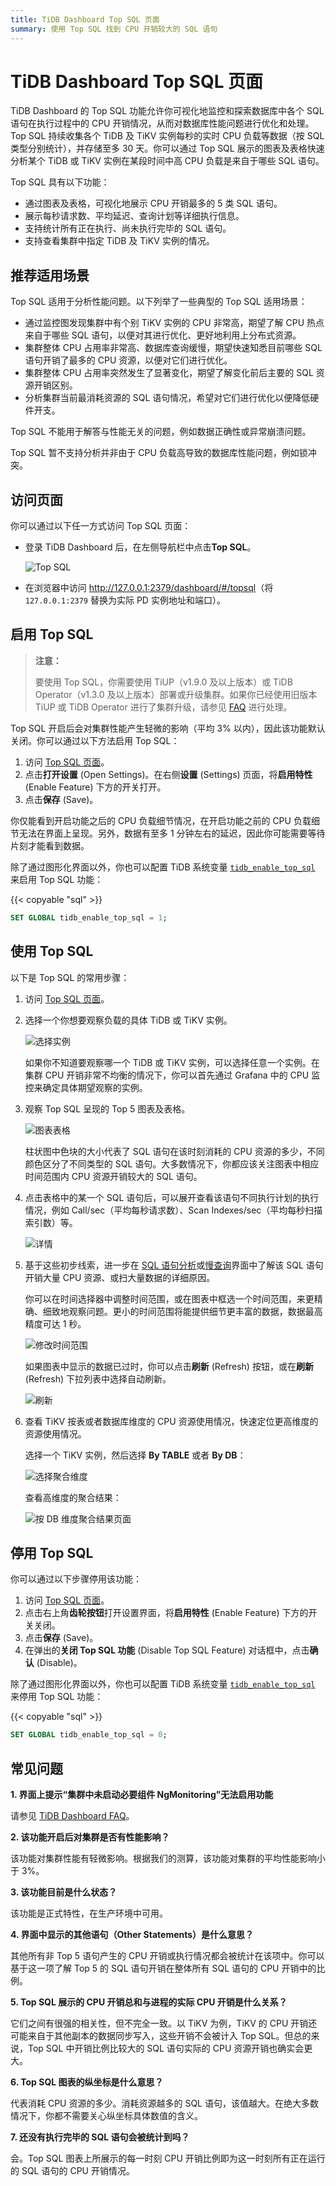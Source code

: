 ```yaml
---
title: TiDB Dashboard Top SQL 页面
summary: 使用 Top SQL 找到 CPU 开销较大的 SQL 语句
---
```


# TiDB Dashboard Top SQL 页面

TiDB Dashboard 的 Top SQL 功能允许你可视化地监控和探索数据库中各个 SQL 语句在执行过程中的 CPU 开销情况，从而对数据库性能问题进行优化和处理。Top SQL 持续收集各个 TiDB 及 TiKV 实例每秒的实时 CPU 负载等数据（按 SQL 类型分别统计），并存储至多 30 天。你可以通过 Top SQL 展示的图表及表格快速分析某个 TiDB 或 TiKV 实例在某段时间中高 CPU 负载是来自于哪些 SQL 语句。

Top SQL 具有以下功能：

* 通过图表及表格，可视化地展示 CPU 开销最多的 5 类 SQL 语句。
* 展示每秒请求数、平均延迟、查询计划等详细执行信息。
* 支持统计所有正在执行、尚未执行完毕的 SQL 语句。
* 支持查看集群中指定 TiDB 及 TiKV 实例的情况。

## 推荐适用场景

Top SQL 适用于分析性能问题。以下列举了一些典型的 Top SQL 适用场景：

* 通过监控图发现集群中有个别 TiKV 实例的 CPU 非常高，期望了解 CPU 热点来自于哪些 SQL 语句，以便对其进行优化、更好地利用上分布式资源。
* 集群整体 CPU 占用率非常高、数据库查询缓慢，期望快速知悉目前哪些 SQL 语句开销了最多的 CPU 资源，以便对它们进行优化。
* 集群整体 CPU 占用率突然发生了显著变化，期望了解变化前后主要的 SQL 资源开销区别。
* 分析集群当前最消耗资源的 SQL 语句情况，希望对它们进行优化以便降低硬件开支。

Top SQL 不能用于解答与性能无关的问题，例如数据正确性或异常崩溃问题。

Top SQL 暂不支持分析并非由于 CPU 负载高导致的数据库性能问题，例如锁冲突。

## 访问页面

你可以通过以下任一方式访问 Top SQL 页面：

- 登录 TiDB Dashboard 后，在左侧导航栏中点击**Top SQL**。

  ![Top SQL](/media/dashboard/top-sql-access.png)

- 在浏览器中访问 <http://127.0.0.1:2379/dashboard/#/topsql>（将 `127.0.0.1:2379` 替换为实际 PD 实例地址和端口）。

## 启用 Top SQL

> **注意：**
>
> 要使用 Top SQL，你需要使用 TiUP（v1.9.0 及以上版本）或 TiDB Operator（v1.3.0 及以上版本）部署或升级集群。如果你已经使用旧版本 TiUP 或 TiDB Operator 进行了集群升级，请参见 [FAQ](/dashboard/dashboard-faq.md#界面提示-集群中未启动必要组件-ngmonitoring) 进行处理。

Top SQL 开启后会对集群性能产生轻微的影响（平均 3% 以内），因此该功能默认关闭。你可以通过以下方法启用 Top SQL：

1. 访问 [Top SQL 页面](#访问页面)。
2. 点击**打开设置** (Open Settings)。在右侧**设置** (Settings) 页面，将**启用特性** (Enable Feature) 下方的开关打开。
3. 点击**保存** (Save)。

你仅能看到开启功能之后的 CPU 负载细节情况，在开启功能之前的 CPU 负载细节无法在界面上呈现。另外，数据有至多 1 分钟左右的延迟，因此你可能需要等待片刻才能看到数据。

除了通过图形化界面以外，你也可以配置 TiDB 系统变量 [`tidb_enable_top_sql`](/system-variables.md#tidb_enable_top_sql-从-v540-版本开始引入) 来启用 Top SQL 功能：

{{< copyable "sql" >}}

```sql
SET GLOBAL tidb_enable_top_sql = 1;
```

## 使用 Top SQL

以下是 Top SQL 的常用步骤：

1. 访问 [Top SQL 页面](#访问页面)。

2. 选择一个你想要观察负载的具体 TiDB 或 TiKV 实例。

    ![选择实例](/media/dashboard/top-sql-usage-select-instance.png)

    如果你不知道要观察哪一个 TiDB 或 TiKV 实例，可以选择任意一个实例。在集群 CPU 开销非常不均衡的情况下，你可以首先通过 Grafana 中的 CPU 监控来确定具体期望观察的实例。

3. 观察 Top SQL 呈现的 Top 5 图表及表格。

    ![图表表格](/media/dashboard/top-sql-usage-chart.png)

    柱状图中色块的大小代表了 SQL 语句在该时刻消耗的 CPU 资源的多少，不同颜色区分了不同类型的 SQL 语句。大多数情况下，你都应该关注图表中相应时间范围内 CPU 资源开销较大的 SQL 语句。

4. 点击表格中的某一个 SQL 语句后，可以展开查看该语句不同执行计划的执行情况，例如 Call/sec（平均每秒请求数）、Scan Indexes/sec（平均每秒扫描索引数）等。

    ![详情](/media/dashboard/top-sql-details.png)

5. 基于这些初步线索，进一步在 [SQL 语句分析](/dashboard/dashboard-statement-list.md)或[慢查询](/dashboard/dashboard-slow-query.md)界面中了解该 SQL 语句开销大量 CPU 资源、或扫大量数据的详细原因。

    你可以在时间选择器中调整时间范围，或在图表中框选一个时间范围，来更精确、细致地观察问题。更小的时间范围将能提供细节更丰富的数据，数据最高精度可达 1 秒。

    ![修改时间范围](/media/dashboard/top-sql-usage-change-timerange.png)

    如果图表中显示的数据已过时，你可以点击**刷新** (Refresh) 按钮，或在**刷新** (Refresh) 下拉列表中选择自动刷新。

    ![刷新](/media/dashboard/top-sql-usage-refresh.png)

6. 查看 TiKV 按表或者数据库维度的 CPU 资源使用情况，快速定位更高维度的资源使用情况。

    选择一个 TiKV 实例，然后选择 **By TABLE** 或者 **By DB**：

    ![选择聚合维度](/media/dashboard/top-sql-usage-select-agg-by.png)

    查看高维度的聚合结果：

    ![按 DB 维度聚合结果页面](/media/dashboard/top-sql-usage-agg-by-db-detail.png)

## 停用 Top SQL

你可以通过以下步骤停用该功能：

1. 访问 [Top SQL 页面](#访问页面)。
2. 点击右上角**齿轮按钮**打开设置界面，将**启用特性** (Enable Feature) 下方的开关关闭。
3. 点击**保存** (Save)。
4. 在弹出的**关闭 Top SQL 功能** (Disable Top SQL Feature) 对话框中，点击**确认** (Disable)。

除了通过图形化界面以外，你也可以配置 TiDB 系统变量 [`tidb_enable_top_sql`](/system-variables.md#tidb_enable_top_sql-从-v540-版本开始引入) 来停用 Top SQL 功能：

{{< copyable "sql" >}}

```sql
SET GLOBAL tidb_enable_top_sql = 0;
```

## 常见问题

**1. 界面上提示“集群中未启动必要组件 NgMonitoring”无法启用功能**

请参见 [TiDB Dashboard FAQ](/dashboard/dashboard-faq.md#界面提示-集群中未启动必要组件-ngmonitoring)。

**2. 该功能开启后对集群是否有性能影响？**

该功能对集群性能有轻微影响。根据我们的测算，该功能对集群的平均性能影响小于 3%。

**3. 该功能目前是什么状态？**

该功能是正式特性，在生产环境中可用。

**4. 界面中显示的其他语句（Other Statements）是什么意思？**

其他所有非 Top 5 语句产生的 CPU 开销或执行情况都会被统计在该项中。你可以基于这一项了解 Top 5 的 SQL 语句开销在整体所有 SQL 语句的 CPU 开销中的比例。

**5. Top SQL 展示的 CPU 开销总和与进程的实际 CPU 开销是什么关系？**

它们之间有很强的相关性，但不完全一致。以 TiKV 为例，TiKV 的 CPU 开销还可能来自于其他副本的数据同步写入，这些开销不会被计入 Top SQL。但总的来说，Top SQL 中开销比例比较大的 SQL 语句实际的 CPU 资源开销也确实会更大。

**6. Top SQL 图表的纵坐标是什么意思？**

代表消耗 CPU 资源的多少。消耗资源越多的 SQL 语句，该值越大。在绝大多数情况下，你都不需要关心纵坐标具体数值的含义。

**7. 还没有执行完毕的 SQL 语句会被统计到吗？**

会。Top SQL 图表上所展示的每一时刻 CPU 开销比例即为这一时刻所有正在运行的 SQL 语句的 CPU 开销情况。

